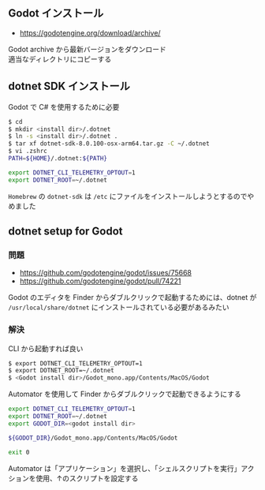 
## Godot インストール
- https://godotengine.org/download/archive/

Godot archive から最新バージョンをダウンロード  
適当なディレクトリにコピーする

## dotnet SDK インストール

Godot で C# を使用するために必要

````sh
$ cd
$ mkdir <install dir>/.dotnet
$ ln -s <install dir>/.dotnet .
$ tar xf dotnet-sdk-8.0.100-osx-arm64.tar.gz -C ~/.dotnet
$ vi .zshrc
PATH=${HOME}/.dotnet:${PATH}

export DOTNET_CLI_TELEMETRY_OPTOUT=1
export DOTNET_ROOT=~/.dotnet
````

`Homebrew` の `dotnet-sdk` は `/etc` にファイルをインストールしようとするのでやめました

## dotnet setup for Godot

### 問題
- https://github.com/godotengine/godot/issues/75668
- https://github.com/godotengine/godot/pull/74221

Godot のエディタを Finder からダブルクリックで起動するためには、dotnet が `/usr/local/share/dotnet` にインストールされている必要があるみたい  

### 解決

CLI から起動すれば良い

````sh
$ export DOTNET_CLI_TELEMETRY_OPTOUT=1
$ export DOTNET_ROOT=~/.dotnet
$ <Godot install dir>/Godot_mono.app/Contents/MacOS/Godot
````

Automator を使用して Finder からダブルクリックで起動できるようにする

````sh
export DOTNET_CLI_TELEMETRY_OPTOUT=1
export DOTNET_ROOT=~/.dotnet
export GODOT_DIR=<godot install dir>

${GODOT_DIR}/Godot_mono.app/Contents/MacOS/Godot

exit 0
````

Automator は「アプリケーション」を選択し、「シェルスクリプトを実行」アクションを使用、↑のスクリプトを設定する

